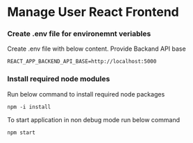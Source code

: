# Manage User React Frontend

### Create .env file for environemnt veriables
Create .env file with below content. Provide Backand API base
```
REACT_APP_BACKEND_API_BASE=http://localhost:5000
```
### Install required node modules
Run below command to install required node packages
```
npm -i install
```

To start application in non debug mode run below command
```
npm start
```


